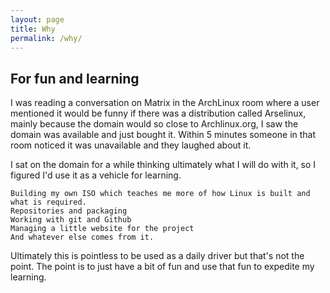 ```yaml
---
layout: page
title: Why
permalink: /why/
---
```



## For fun and learning

I was reading a conversation on Matrix in the ArchLinux room where a user mentioned it would be funny if there was a distribution called Arselinux, mainly because the domain would so close to Archlinux.org, I saw the domain was available and just bought it. Within 5 minutes someone in that room noticed it was unavailable and they laughed about it.

I sat on the domain for a while thinking ultimately what I will do with it, so I figured I'd use it as a vehicle for learning.

    Building my own ISO which teaches me more of how Linux is built and what is required.
    Repositories and packaging
    Working with git and Github
    Managing a little website for the project
    And whatever else comes from it.

Ultimately this is pointless to be used as a daily driver but that's not the point. The point is to just have a bit of fun and use that fun to expedite my learning.
